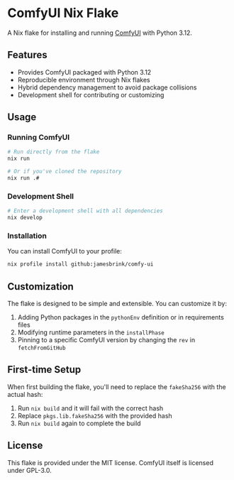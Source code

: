 # ComfyUI Nix Flake

A Nix flake for installing and running [ComfyUI](https://github.com/comfyanonymous/ComfyUI) with Python 3.12.

## Features

- Provides ComfyUI packaged with Python 3.12
- Reproducible environment through Nix flakes
- Hybrid dependency management to avoid package collisions
- Development shell for contributing or customizing

## Usage

### Running ComfyUI

```bash
# Run directly from the flake
nix run

# Or if you've cloned the repository
nix run .#
```

### Development Shell

```bash
# Enter a development shell with all dependencies
nix develop
```

### Installation

You can install ComfyUI to your profile:

```bash
nix profile install github:jamesbrink/comfy-ui
```

## Customization

The flake is designed to be simple and extensible. You can customize it by:

1. Adding Python packages in the `pythonEnv` definition or in requirements files
2. Modifying runtime parameters in the `installPhase`
3. Pinning to a specific ComfyUI version by changing the `rev` in `fetchFromGitHub`

## First-time Setup

When first building the flake, you'll need to replace the `fakeSha256` with the actual hash:

1. Run `nix build` and it will fail with the correct hash
2. Replace `pkgs.lib.fakeSha256` with the provided hash
3. Run `nix build` again to complete the build

## License

This flake is provided under the MIT license. ComfyUI itself is licensed under GPL-3.0.
